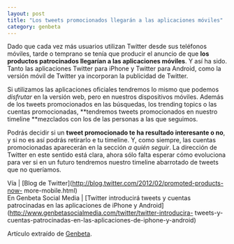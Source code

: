 ```yaml
---
layout: post
title: "Los tweets promocionados llegarán a las aplicaciones móviles"
category: genbeta
---
```





Dado que cada vez más usuarios utilizan Twitter desde sus teléfonos móviles,
tarde o temprano se tenía que producir el anuncio de que **los productos
patrocinados llegarían a las aplicaciones móviles**. Y así ha sido. Tanto las
aplicaciones Twitter para iPhone y Twitter para Android, como la versión móvil
de Twitter ya incorporan la publicidad de Twitter.

Si utilizamos las aplicaciones oficiales tendremos lo mismo que podemos
_disfrutar_ en la versión web, pero en nuestros dispositivos móviles. Además
de los tweets promocionados en las búsquedas, los trending topics o las
cuentas promocionadas, **tendremos tweets promocionados en nuestro timeline
**mezclados con los de las personas a las que seguimos.

Podrás decidir si un **tweet promocionado te ha resultado interesante o no**,
y si no es así podrás retirarlo e tu timeline. Y, como siempre, las cuentas
promocionadas aparecerán en la sección _a quién seguir_. La dirección de
Twitter en este sentido está clara, ahora sólo falta esperar cómo evoluciona
para ver si en un futuro tendremos nuestro timeline abarrotado de tweets que
no queríamos.

Vía | [Blog de Twitter](http://blog.twitter.com/2012/02/promoted-products-now-
more-mobile.html)  
En Genbeta Social Media | [Twitter introducirá tweets y cuentas patrocinadas
en las aplicaciones de iPhone y
Android](http://www.genbetasocialmedia.com/twitter/twitter-introducira-
tweets-y-cuentas-patrocinadas-en-las-aplicaciones-de-iphone-y-android)

Artículo extraído de [Genbeta](http://www.genbeta.com).